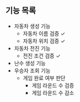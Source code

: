 ## 기능 목록

- 자동차 생성 기능
    - 자동차 이름 검증 ✓
    - 자동차 위치 검증 ✓
- 자동차 전진 기능
    - 전진 조건 검증 ✓
- 난수 생성 기능
- 우승자 조회 기능
    - 게임 완료 여부 판단
      - 게임 라운드 수 검증
      - 게임 라운드 수 감소
